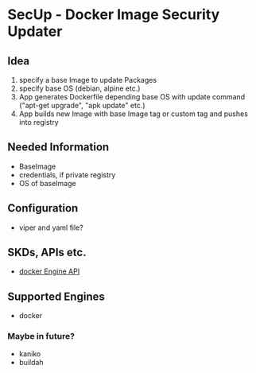 # SecUp - Docker Image Security Updater

## Idea
1. specify a base Image to update Packages
2. specify base OS (debian, alpine etc.)
3. App generates Dockerfile depending base OS with update command ("apt-get upgrade", "apk update" etc.)
4. App builds new Image with base Image tag or custom tag and pushes into registry

## Needed Information
- BaseImage
- credentials, if private registry
- OS of baseImage

## Configuration
- viper and yaml file?

## SKDs, APIs etc.
- [docker Engine API](https://docs.docker.com/engine/api/v1.41/#operation/ImageList)


## Supported Engines
- docker

### Maybe in future?
- kaniko
- buildah

